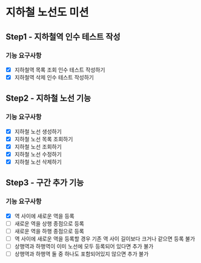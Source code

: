 # 지하철 노선도 미션
## Step1 - 지하철역 인수 테스트 작성
### 기능 요구사항
- [x] 지하철역 목록 조회 인수 테스트 작성하기 
- [x] 지하철역 삭제 인수 테스트 작성하기

## Step2 - 지하철 노선 기능
### 기능 요구사항
- [x] 지하철 노선 생성하기
- [x] 지하철 노선 목록 조회하기
- [x] 지하철 노선 조회하기
- [x] 지하철 노선 수정하기
- [x] 지하철 노선 삭제하기

## Step3 - 구간 추가 기능
### 기능 요구사항
- [x] 역 사이에 새로운 역을 등록
- [ ] 새로운 역을 상행 종점으로 등록
- [ ] 새로운 역을 하행 종점으로 등록
- [ ] 역 사이에 새로운 역을 등록할 경우 기존 역 사이 길이보다 크거나 같으면 등록 불가
- [ ] 상행역과 하행역이 이미 노선에 모두 등록되어 있다면 추가 불가
- [ ] 상행역과 하행역 둘 중 하나도 포함되어있지 않으면 추가 불가
